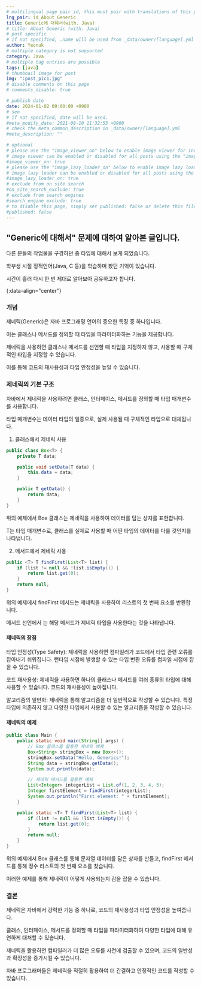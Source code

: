 ```yaml
---
# multilingual page pair id, this must pair with translations of this page. (This name must be unique)
lng_pair: id_About_Generic
title: Generic에 대해서(with. Java)
# title: About Generic (with. Java)
# post specific
# if not specified, .name will be used from _data/owner/[language].yml
author: Yeonuk
# multiple category is not supported
category: Java
# multiple tag entries are possible
tags: [java]
# thumbnail image for post
img: ":post_pic1.jpg"
# disable comments on this page
# comments_disable: true

# publish date
date: 2024-01-02 09:00:00 +0900
# seo
# if not specified, date will be used.
#meta_modify_date: 2021-08-10 11:32:53 +0900
# check the meta_common_description in _data/owner/[language].yml
#meta_description: ""

# optional
# please use the "image_viewer_on" below to enable image viewer for individual pages or posts (_posts/ or [language]/_posts folders).
# image viewer can be enabled or disabled for all posts using the "image_viewer_posts: true" setting in _data/conf/main.yml.
#image_viewer_on: true
# please use the "image_lazy_loader_on" below to enable image lazy loader for individual pages or posts (_posts/ or [language]/_posts folders).
# image lazy loader can be enabled or disabled for all posts using the "image_lazy_loader_posts: true" setting in _data/conf/main.yml.
#image_lazy_loader_on: true
# exclude from on site search
#on_site_search_exclude: true
# exclude from search engines
#search_engine_exclude: true
# to disable this page, simply set published: false or delete this file
#published: false
---
```


<!-- outline-start -->

## "Generic에 대해서" 문제에 대하여 알아본 글입니다.

다른 분들의 작업물을 구경하던 중 <T> 타입에 대해서 보게 되었습니다.

학부생 시절 정적언어(Java, C 등)을 학습하며 봤던 기억이 있습니다.

시간이 흘러 다시 한 번 제대로 알아보아 공유하고자 합니다.

{:data-align="center"}

<!-- outline-end -->

### 개념

제네릭(Generic)은 자바 프로그래밍 언어의 중요한 특징 중 하나입니다.

이는 클래스나 메서드를 정의할 때 타입을 파라미터화하는 기능을 제공합니다.

제네릭을 사용하면 클래스나 메서드를 선언할 때 타입을 지정하지 않고, 사용할 때 구체적인 타입을 지정할 수 있습니다.

이를 통해 코드의 재사용성과 타입 안정성을 높일 수 있습니다.

### 제네릭의 기본 구조

자바에서 제네릭을 사용하려면 클래스, 인터페이스, 메서드를 정의할 때 타입 매개변수를 사용합니다.

타입 매개변수는 데이터 타입의 일종으로, 실제 사용될 때 구체적인 타입으로 대체됩니다.

1. 클래스에서 제네릭 사용

```java
public class Box<T> {
    private T data;

    public void setData(T data) {
        this.data = data;
    }

    public T getData() {
        return data;
    }
}
```

위의 예제에서 Box 클래스는 제네릭을 사용하여 데이터를 담는 상자를 표현합니다.

T는 타입 매개변수로, 클래스를 실제로 사용할 때 어떤 타입의 데이터를 다룰 것인지를 나타냅니다.

2. 메서드에서 제네릭 사용

```java
public <T> T findFirst(List<T> list) {
    if (list != null && !list.isEmpty()) {
        return list.get(0);
    }
    return null;
}
```

위의 예제에서 findFirst 메서드는 제네릭을 사용하여 리스트의 첫 번째 요소를 반환합니다.

메서드 선언에서 <T>는 해당 메서드가 제네릭 타입을 사용한다는 것을 나타냅니다.

#### 제네릭의 장점

타입 안정성(Type Safety): 제네릭을 사용하면 컴파일러가 코드에서 타입 관련 오류를 잡아내기 쉬워집니다. 런타임 시점에 발생할 수 있는 타입 변환 오류를 컴파일 시점에 잡을 수 있습니다.

코드 재사용성: 제네릭을 사용하면 하나의 클래스나 메서드를 여러 종류의 타입에 대해 사용할 수 있습니다. 코드의 재사용성이 높아집니다.

알고리즘의 일반화: 제네릭을 통해 알고리즘을 더 일반적으로 작성할 수 있습니다. 특정 타입에 의존하지 않고 다양한 타입에서 사용할 수 있는 알고리즘을 작성할 수 있습니다.

#### 제네릭의 예제

```java
public class Main {
    public static void main(String[] args) {
        // Box 클래스를 활용한 제네릭 예제
        Box<String> stringBox = new Box<>();
        stringBox.setData("Hello, Generics!");
        String data = stringBox.getData();
        System.out.println(data);

        // 제네릭 메서드를 활용한 예제
        List<Integer> integerList = List.of(1, 2, 3, 4, 5);
        Integer firstElement = findFirst(integerList);
        System.out.println("First element: " + firstElement);
    }

    public static <T> T findFirst(List<T> list) {
        if (list != null && !list.isEmpty()) {
            return list.get(0);
        }
        return null;
    }
}
```

위의 예제에서 Box 클래스를 통해 문자열 데이터를 담은 상자를 만들고, findFirst 메서드를 통해 정수 리스트의 첫 번째 요소를 찾습니다.

이러한 예제를 통해 제네릭이 어떻게 사용되는지 감을 잡을 수 있습니다.

### 결론

제네릭은 자바에서 강력한 기능 중 하나로, 코드의 재사용성과 타입 안정성을 높여줍니다.

클래스, 인터페이스, 메서드를 정의할 때 타입을 파라미터화하여 다양한 타입에 대해 유연하게 대처할 수 있습니다.

제네릭을 활용하면 컴파일러가 더 많은 오류를 사전에 검출할 수 있으며, 코드의 일반성과 확장성을 증가시킬 수 있습니다.

자바 프로그래머들은 제네릭을 적절히 활용하여 더 간결하고 안정적인 코드를 작성할 수 있습니다.
